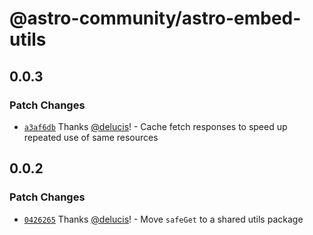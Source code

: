 # @astro-community/astro-embed-utils

## 0.0.3

### Patch Changes

- [`a3af6db`](https://github.com/delucis/astro-embed/commit/a3af6db0b74002b6477ad243acf9078b6b243ce0) Thanks [@delucis](https://github.com/delucis)! - Cache fetch responses to speed up repeated use of same resources

## 0.0.2

### Patch Changes

- [`0426265`](https://github.com/delucis/astro-embed/commit/0426265413503db9f5dffc57f17b7f1c1e8b87ee) Thanks [@delucis](https://github.com/delucis)! - Move `safeGet` to a shared utils package
